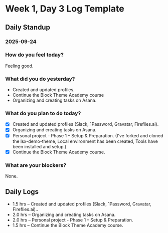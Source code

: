 # Week 1, Day 3 Log Template

## Daily Standup

### 2025‑09‑24

### How do you feel today?

Feeling good.

### What did you do yesterday?

-   Created and updated profiles.
-   Continue the Block Theme Academy course
-   Organizing and creating tasks on Asana.

### What do you plan to do today?

-   [x] Created and updated profiles (Slack, 1Password, Gravatar, Fireflies.ai).
-   [x] Organizing and creating tasks on Asana.
-   [x] Personal project - Phase 1 – Setup & Preparation. (I've forked and cloned the lsx-demo-theme, Local environment has been created, Tools have been installed and setup.)
-   [x] Continue the Block Theme Academy course.

### What are your blockers?

None.

## Daily Logs

-   1.5 hrs – Created and updated profiles (Slack, 1Password, Gravatar, Fireflies.ai)..
-   2.0 hrs – Organizing and creating tasks on Asana.
-   2.0 hrs – Personal project - Phase 1 – Setup & Preparation.
-   1.5 hrs – Continue the Block Theme Academy course.
